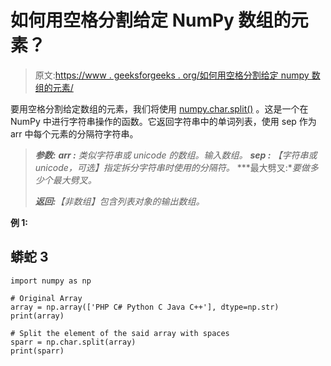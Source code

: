 # 如何用空格分割给定 NumPy 数组的元素？

> 原文:[https://www . geeksforgeeks . org/如何用空格分割给定 numpy 数组的元素/](https://www.geeksforgeeks.org/how-to-split-the-element-of-a-given-numpy-array-with-spaces/)

要用空格分割给定数组的元素，我们将使用 [numpy.char.split()](https://www.geeksforgeeks.org/numpy-string-operations-split-function/) 。这是一个在 NumPy 中进行字符串操作的函数。它返回字符串中的单词列表，使用 sep 作为 arr 中每个元素的分隔符字符串。

> ***参数:***
> ***arr :** 类似字符串或 unicode 的数组。输入数组。*
> ***sep :** 【字符串或 unicode，可选】指定拆分字符串时使用的分隔符。*
> ***最大劈叉:**要做多少个最大劈叉。*
> 
> ***返回:**【非数组】包含列表对象的输出数组。*

**例 1:**

## 蟒蛇 3

```
import numpy as np

# Original Array
array = np.array(['PHP C# Python C Java C++'], dtype=np.str)
print(array)

# Split the element of the said array with spaces
sparr = np.char.split(array)
print(sparr)
```